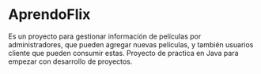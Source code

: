 # AprendoFlix
Es un proyecto para gestionar información de películas por administradores, que pueden agregar nuevas películas, y también usuarios cliente que pueden consumir estas. Proyecto de practica en Java para empezar con desarrollo de proyectos.
